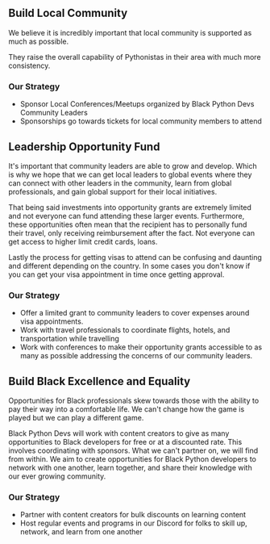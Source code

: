 ## Build Local Community

We believe it is incredibly important that local community is supported as much as possible.

They raise the overall capability of Pythonistas in their area with much more consistency.

### Our Strategy

- Sponsor Local Conferences/Meetups organized by Black Python Devs Community Leaders
- Sponsorships go towards tickets for local community members to attend

## Leadership Opportunity Fund

It's important that community leaders are able to grow and develop. Which is why we hope that we can get local leaders to global events where they can connect with other leaders in the community, learn from global professionals, and gain global support for their local initiatives.

That being said investments into opportunity grants are extremely limited and not everyone can fund attending these larger events. Furthermore, these opportunities often mean that the recipient has to personally fund their travel, only receiving reimbursement after the fact. Not everyone can get access to higher limit credit cards, loans.

Lastly the process for getting visas to attend can be confusing and daunting and different depending on the country. In some cases you don't know if you can get your visa appointment in time once getting approval.

### Our Strategy

- Offer a limited grant to community leaders to cover expenses around visa appointments.
- Work with travel professionals to coordinate flights, hotels, and transportation while travelling
- Work with conferences to make their opportunity grants accessible to as many as possible addressing the concerns of our community leaders.

## Build Black Excellence and Equality

Opportunities for Black professionals skew towards those with the ability to pay their way into a comfortable life. We can't change how the game is played but we can play a different game.

Black Python Devs will work with content creators to give as many opportunities to Black developers for free or at a discounted rate. This involves coordinating with sponsors. What we can't partner on, we will find from within. We aim to create opportunities for Black Python developers to network with one another, learn together, and share their knowledge with our ever growing community.

### Our Strategy

- Partner with content creators for bulk discounts on learning content
- Host regular events and programs in our Discord for folks to skill up, network, and learn from one another

